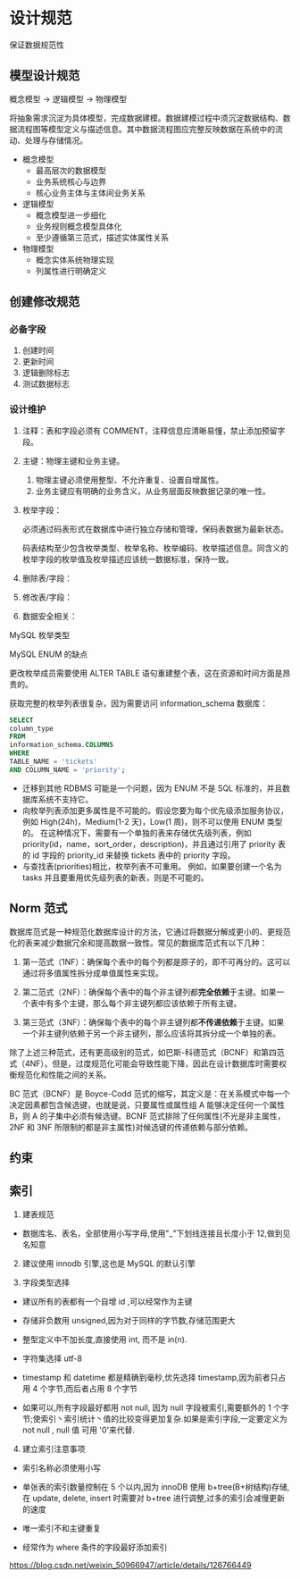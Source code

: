 # 设计规范

保证数据规范性

## 模型设计规范

概念模型 -> 逻辑模型 -> 物理模型

将抽象需求沉淀为具体模型，完成数据建模。数据建模过程中须沉淀数据结构、数据流程图等模型定义与描述信息。其中数据流程图应完整反映数据在系统中的流动、处理与存储情况。

- 概念模型
  - 最高层次的数据模型
  - 业务系统核心与边界
  - 核心业务主体与主体间业务关系
- 逻辑模型
  - 概念模型进一步细化
  - 业务规则概念模型具体化
  - 至少遵循第三范式，描述实体属性关系
- 物理模型
  - 概念实体系统物理实现
  - 列属性进行明确定义

## 创建修改规范

### 必备字段

1. 创建时间
2. 更新时间
3. 逻辑删除标志
4. 测试数据标志

### 设计维护

1. 注释：表和字段必须有 COMMENT，注释信息应清晰易懂，禁止添加预留字段。
2. 主键：物理主键和业务主键。
   1. 物理主键必须使用整型、不允许重复、设置自增属性。
   2. 业务主键应有明确的业务含义，从业务层面反映数据记录的唯一性。
3. 枚举字段：

   必须通过码表形式在数据库中进行独立存储和管理，保码表数据为最新状态。

   码表结构至少包含枚举类型、枚举名称、枚举编码、枚举描述信息。同含义的枚举字段的枚举值及枚举描述应该统一数据标准，保持一致。

4. 删除表/字段：
5. 修改表/字段：
6. 数据安全相关：

MySQL 枚举类型

MySQL ENUM 的缺点

更改枚举成员需要使用 ALTER TABLE 语句重建整个表，这在资源和时间方面是昂贵的。

获取完整的枚举列表很复杂，因为需要访问 information_schema 数据库：

```SQL
SELECT
column_type
FROM
information_schema.COLUMNS
WHERE
TABLE_NAME = 'tickets'
AND COLUMN_NAME = 'priority';
```

- 迁移到其他 RDBMS 可能是一个问题，因为 ENUM 不是 SQL 标准的，并且数据库系统不支持它。
- 向枚举列表添加更多属性是不可能的。假设您要为每个优先级添加服务协议，例如 High(24h)，Medium(1-2 天)，Low(1 周)，则不可以使用 ENUM 类型的。 在这种情况下，需要有一个单独的表来存储优先级列表，例如 priority(id，name，sort_order，description)，并且通过引用了 priority 表的 id 字段的 priority_id 来替换 tickets 表中的 priority 字段。
- 与查找表(priorities)相比，枚举列表不可重用。 例如，如果要创建一个名为 tasks 并且要重用优先级列表的新表，则是不可能的。

## Norm 范式

数据库范式是一种规范化数据库设计的方法，它通过将数据分解成更小的、更规范化的表来减少数据冗余和提高数据一致性。常见的数据库范式有以下几种：

1. 第一范式（1NF）：确保每个表中的每个列都是原子的，即不可再分的。这可以通过将多值属性拆分成单值属性来实现。

2. 第二范式（2NF）：确保每个表中的每个非主键列都**完全依赖**于主键。如果一个表中有多个主键，那么每个非主键列都应该依赖于所有主键。

3. 第三范式（3NF）：确保每个表中的每个非主键列都**不传递依赖**于主键。如果一个非主键列依赖于另一个非主键列，那么应该将其拆分成一个单独的表。

除了上述三种范式，还有更高级别的范式，如巴斯-科德范式（BCNF）和第四范式（4NF）。但是，过度规范化可能会导致性能下降，因此在设计数据库时需要权衡规范化和性能之间的关系。

BC 范式（BCNF）是 Boyce-Codd 范式的缩写，其定义是：在关系模式中每一个决定因素都包含候选键，也就是说，只要属性或属性组 A 能够决定任何一个属性 B，则 A 的子集中必须有候选键。BCNF 范式排除了任何属性(不光是非主属性，2NF 和 3NF 所限制的都是非主属性)对候选键的传递依赖与部分依赖。

## 约束

## 索引

1. 建表规范

- 数据库名、表名，全部使用小写字母,使用"\_"下划线连接且长度小于 12,做到见名知意

2. 建议使用 innodb 引擎,这也是 MySQL 的默认引擎

3. 字段类型选择

- 建议所有的表都有一个自增 id ,可以经常作为主键

- 存储非负数用 unsigned,因为对于同样的字节数,存储范围更大

- 整型定义中不加长度,直接使用 int, 而不是 in(n).

- 字符集选择 utf-8

- timestamp 和 datetime 都是精确到毫秒,优先选择 timestamp,因为前者只占用 4 个字节,而后者占用 8 个字节

- 如果可以,所有字段最好都用 not null, 因为 null 字段被索引,需要额外的 1 个字节;使索引丶索引统计丶值的比较变得更加复杂.如果是索引字段,一定要定义为 not null , null 值 可用 '0'来代替.

4. 建立索引注意事项

- 索引名称必须使用小写

- 单张表的索引数量控制在 5 个以内,因为 innoDB 使用 b+tree(B+树结构)存储,在 update, delete, insert 时需要对 b+tree 进行调整,过多的索引会减慢更新的速度

- 唯一索引不和主键重复

- 经常作为 where 条件的字段最好添加索引

https://blog.csdn.net/weixin_50966947/article/details/126766449
